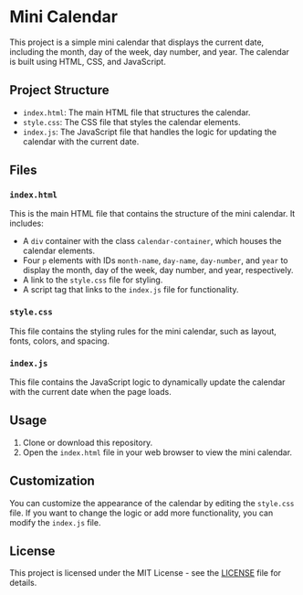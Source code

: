 # Mini Calendar

This project is a simple mini calendar that displays the current date, including the month, day of the week, day number, and year. The calendar is built using HTML, CSS, and JavaScript.

## Project Structure

- `index.html`: The main HTML file that structures the calendar.
- `style.css`: The CSS file that styles the calendar elements.
- `index.js`: The JavaScript file that handles the logic for updating the calendar with the current date.

## Files

### `index.html`

This is the main HTML file that contains the structure of the mini calendar. It includes:

- A `div` container with the class `calendar-container`, which houses the calendar elements.
- Four `p` elements with IDs `month-name`, `day-name`, `day-number`, and `year` to display the month, day of the week, day number, and year, respectively.
- A link to the `style.css` file for styling.
- A script tag that links to the `index.js` file for functionality.

### `style.css`

This file contains the styling rules for the mini calendar, such as layout, fonts, colors, and spacing.

### `index.js`

This file contains the JavaScript logic to dynamically update the calendar with the current date when the page loads.

## Usage

1. Clone or download this repository.
2. Open the `index.html` file in your web browser to view the mini calendar.

## Customization

You can customize the appearance of the calendar by editing the `style.css` file. If you want to change the logic or add more functionality, you can modify the `index.js` file.

## License

This project is licensed under the MIT License - see the [LICENSE](LICENSE) file for details.
